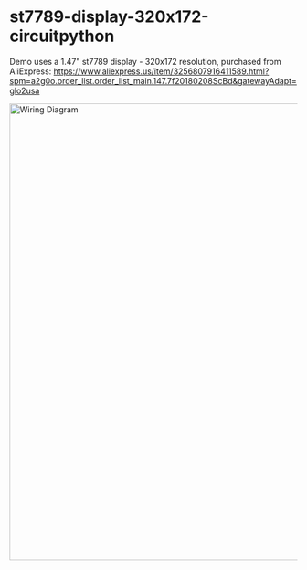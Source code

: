 # st7789-display-320x172-circuitpython
Demo uses a 1.47" st7789 display - 320x172 resolution, purchased from AliExpress:
https://www.aliexpress.us/item/3256807916411589.html?spm=a2g0o.order_list.order_list_main.147.7f20180208ScBd&gatewayAdapt=glo2usa

<img width="800" alt="Wiring Diagram" src="https://github.com/user-attachments/assets/bd917976-5e9e-48e1-8865-b269f35f05cc" />
